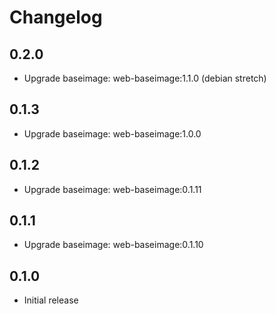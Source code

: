 # Changelog

## 0.2.0
  - Upgrade baseimage: web-baseimage:1.1.0 (debian stretch)

## 0.1.3
  - Upgrade baseimage: web-baseimage:1.0.0

## 0.1.2
  - Upgrade baseimage: web-baseimage:0.1.11

## 0.1.1
  - Upgrade baseimage: web-baseimage:0.1.10

## 0.1.0
  - Initial release
